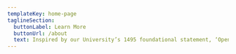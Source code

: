 ```yaml
---
templateKey: home-page
taglineSection:
  buttonLabel: Learn More
  buttonUrl: /about
  text: Inspired by our University’s 1495 foundational statement, ‘Open to all and dedicated to the pursuit of truth in the service of others’, our mission is to make high quality research freely available to all.
---
```

